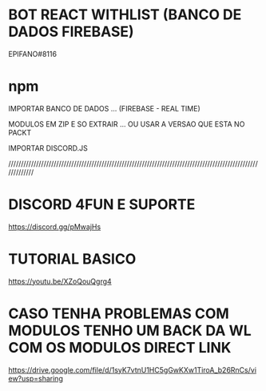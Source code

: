 # BOT REACT WITHLIST (BANCO DE DADOS FIREBASE)

EPIFANO#8116


# npm 
IMPORTAR BANCO DE DADOS ... (FIREBASE - REAL TIME)

MODULOS EM ZIP E SO EXTRAIR ... OU USAR A VERSAO QUE ESTA NO PACKT

IMPORTAR DISCORD.JS


/////////////////////////////////////////////////////////////////////////////////////////////////////////////

# DISCORD 4FUN E SUPORTE

https://discord.gg/pMwajHs


# TUTORIAL BASICO

https://youtu.be/XZoQouQgrg4


# CASO TENHA PROBLEMAS COM MODULOS TENHO UM BACK DA WL COM OS MODULOS DIRECT LINK 

https://drive.google.com/file/d/1syK7vtnU1HC5gGwKXw1TiroA_b26RnCs/view?usp=sharing
